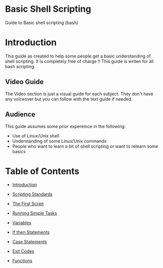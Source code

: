 # Basic Shell Scripting
Guide to Basic shell scripting (bash)

# Introduction
This guide as created to help some people get a basic understanding of shell scripting. It is completely free of charge !!
This guide is writen for all bash scripting.

## Video Guide
The Video section is just a visual guide for each subject. They don't have any voiceover but you can follow with the text guide if needed.
## Audience
This guide assumes some prior expereince in the following:
- Use of Linux/Unix shell
- Understanding of some Linux/Unix commands
- People who want to learn a bit of shell scripting or want to relearn some basics

# Table of Contents
- [Introduction ](https:# "Introduction ")

- [Scripting Standards](https://github.com/sxcdennis/basic-shell-scripting/blob/master/Scripting%20Standards.md "Scripting Standards")

- [The First Script](https://github.com/sxcdennis/basic-shell-scripting/blob/master/The%20First%20Script.md "The First Script")

- [Running Simple Tasks](https://github.com/sxcdennis/basic-shell-scripting/blob/master/Running%20Simple%20Tasks.md "Running Simple Tasks")

- [Variables](https://github.com/sxcdennis/basic-shell-scripting/blob/master/Variables.md "Variables")

- [If then Statements](https://github.com/sxcdennis/basic-shell-scripting/blob/master/If%20then%20Statements.md "If then Statements")

- [Case Statements](https://github.com/sxcdennis/basic-shell-scripting/blob/master/Case%20Statements.md "Case Statements")

- [Exit Codes](https://github.com/sxcdennis/basic-shell-scripting/blob/master/Exit%20codes.md "Exit Codes")

- [Functions](https://github.com/sxcdennis/basic-shell-scripting/blob/master/Functions.md "Functions")
